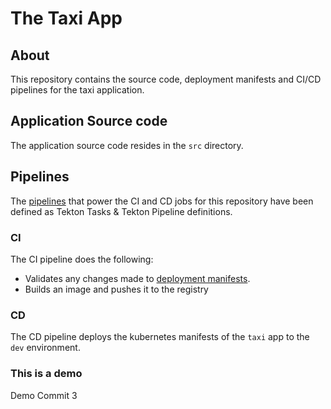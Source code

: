 # The Taxi App

## About

This repository contains the source code, deployment manifests and CI/CD pipelines for the taxi application.

## Application Source code

The application source code resides in the `src` directory.

## Pipelines

The [pipelines](../pipelines) that power the CI and CD jobs for this repository have been defined as Tekton Tasks & Tekton Pipeline definitions.

### CI

The CI pipeline does the following:

- Validates any changes made to [deployment manifests](../deploy).
- Builds an image and pushes it to the registry

### CD

The CD pipeline deploys the kubernetes manifests of the `taxi` app to the `dev` environment.

### This is a demo
Demo Commit 3
